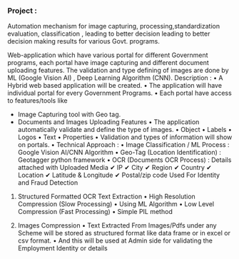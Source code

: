 ### Project :
Automation mechanism for image capturing, processing,standardization evaluation, classification , leading to better decision leading to better decision making results for various Govt. programs.

Web-application which have various portal for different
Government programs, each portal have image capturing and different document
uploading features. The validation and type defining of images are done by ML
(Google Vision AI) , Deep Learning Algorithm (CNN).
Description :
• A Hybrid web based application will be created.
• The application will have individual portal for every Government Programs.
• Each portal have access to features/tools like
- Image Capturing tool with Geo tag.
- Documents and Images Uploading Features 
• The application automatically validate and define the type of images.
• Object
• Labels
• Logos
• Text
• Properties
• Validation and types of information will show on portals.
• Technical Approach :
• Image Classification / ML Process : Google Vision AI/CNN Algorithm
• Geo-Tag (Location Identification) : Geotagger python framework
• OCR (Documents OCR Process) : 
Details attached with Uploaded Media
✔ IP
✔ City
✔ Region
✔ Country
✔ Location
✔ Latitude & Longitude
✔ Postal/zip code
 Used For Identity and Fraud Detection
 
 1. Structured Formatted OCR Text Extraction
• High Resolution Compression (Slow Processing)
• Using ML Algorithm
• Low Level Compression (Fast Processing)
• Simple PIL method

2. Images Compression
• Text Extracted From Images/Pdfs under any Scheme will be stored as structured
format like data frame or in excel or csv format.
• And this will be used at Admin side for validating the Employment Identity or
details

